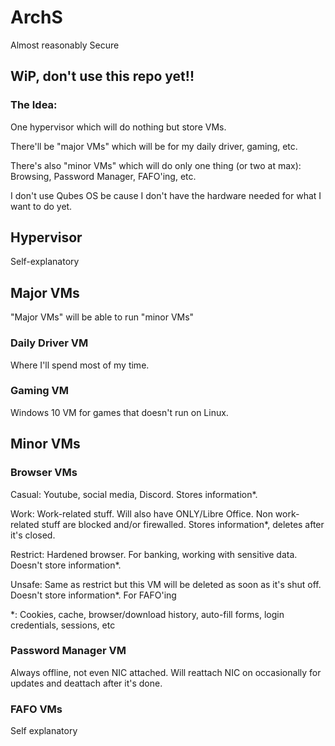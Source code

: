 # ArchS
Almost reasonably Secure

## WiP, don't use this repo yet!!

### The Idea:
One hypervisor which will do nothing but store VMs.

There'll be "major VMs" which will be for my daily driver, gaming, etc.

There's also "minor VMs" which will do only one thing (or two at max): Browsing, Password Manager, FAFO'ing, etc.

I don't use Qubes OS be cause I don't have the hardware needed for what I want to do yet.
## Hypervisor
Self-explanatory
## Major VMs
"Major VMs" will be able to run "minor VMs"
### Daily Driver VM
Where I'll spend most of my time.
### Gaming VM
Windows 10 VM for games that doesn't run on Linux.
## Minor VMs
### Browser VMs
Casual: Youtube, social media, Discord. Stores information*.

Work: Work-related stuff. Will also have ONLY/Libre Office. Non work-related stuff are blocked and/or firewalled. Stores information*, deletes after it's closed.

Restrict: Hardened browser. For banking, working with sensitive data. Doesn't store information*.

Unsafe: Same as restrict but this VM will be deleted as soon as it's shut off. Doesn't store information*. For FAFO'ing

*: Cookies, cache, browser/download history, auto-fill forms, login credentials, sessions, etc
### Password Manager VM
Always offline, not even NIC attached. Will reattach NIC on occasionally for updates and deattach after it's done.
### FAFO VMs
Self explanatory
